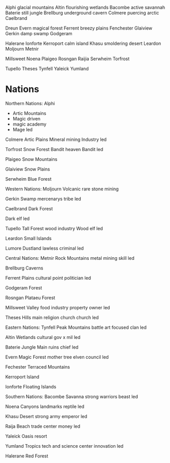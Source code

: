 Alphi glacial mountains 
Altin flourishing wetlands
Bacombe active savannah
Baterie still jungle
Brellburg underground cavern
Colmere puercing arctic
Caelbrand

Dreun 
Evern magical forest
Ferrent breezy plains
Fenchester
Glaiview
Gerkin damp swamp
Godgeram

Halerane
Ionforte
Kerroport calm island
Khasu smoldering desert
Leardon 
Moljourn
Metnir

Millsweet
Noena
Plaigeo
Rosngan
Raijia
Serwheim
Torfrost

Tupello
Theses
Tynfell
Yaleick
Yumland

# Nations

 Northern Nations:
Alphi
- Artic Mountains
- Magic driven
- magic academy
- Mage led

Colmere
Artic Plains
Mineral mining
Industry led

Torfrost
Snow Forest
Bandit heaven
Bandit led

Plaigeo
Snow Mountains



Glaiview
Snow Plains



Serwheim
Blue Forest



 Western Nations:
Moljourn
Volcanic
rare stone mining


Gerkin
Swamp
mercenarys
tribe led

Caelbrand
Dark Forest

Dark elf led

Tupello
Tall Forest
wood industry
Wood elf led

Leardon
Small Islands



Lumore
Dustland 
lawless 
criminal led

 Central Nations:
Metnir
Rock Mountains
metal mining
skill led

Brellburg
Caverns



Ferrent
Plains
cultural point
politician led

Godgeram
Forest



Rosngan
Plataeu Forest



Millsweet
Valley
food industry
property owner led

Theses
Hills
main religion church
church led

 Eastern Nations:
Tynfell
Peak Mountains
battle art focused
clan led

Altin
Wetlands
cultural
gov x mil led

Baterie
Jungle
Main ruins
chief led

Evern
Magic Forest
mother tree
elven council led

Fechester
Terraced Mountains



Kerroport
Island



Ionforte
Floating Islands



 Southern Nations:
Bacombe
Savanna
strong warriors
beast led

Noena
Canyons
landmarks
reptile led

Khasu
Desert
strong army
emperor led

Raija
Beach
trade center
money led

Yaleick
Oasis
resort


Yumland
Tropics
tech and science center
innovation led

Halerane
Red Forest

